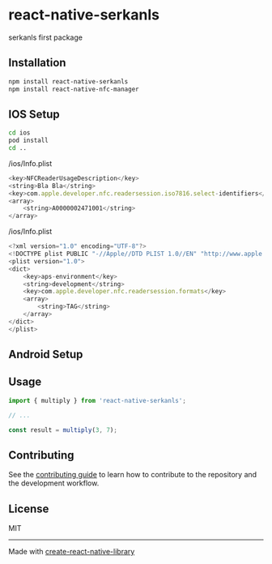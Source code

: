 # react-native-serkanls

serkanls first package

## Installation

```sh
npm install react-native-serkanls
npm install react-native-nfc-manager
```

## IOS Setup

```sh
cd ios
pod install
cd ..
```

/ios/Info.plist
```js
<key>NFCReaderUsageDescription</key>
<string>Bla Bla</string>
<key>com.apple.developer.nfc.readersession.iso7816.select-identifiers</key>
<array>
    <string>A0000002471001</string>
</array>
```

/ios/Info.plist
```js
<?xml version="1.0" encoding="UTF-8"?>
<!DOCTYPE plist PUBLIC "-//Apple//DTD PLIST 1.0//EN" "http://www.apple.com/DTDs/PropertyList-1.0.dtd">
<plist version="1.0">
<dict>
    <key>aps-environment</key>
    <string>development</string>
    <key>com.apple.developer.nfc.readersession.formats</key>
    <array>
        <string>TAG</string>
    </array>
</dict>
</plist>

```
## Android Setup


## Usage


```js
import { multiply } from 'react-native-serkanls';

// ...

const result = multiply(3, 7);
```


## Contributing

See the [contributing guide](CONTRIBUTING.md) to learn how to contribute to the repository and the development workflow.

## License

MIT

---

Made with [create-react-native-library](https://github.com/callstack/react-native-builder-bob)

